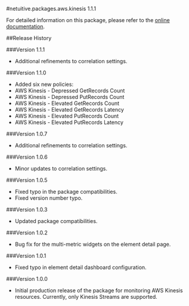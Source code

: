 #netuitive.packages.aws.kinesis 1.1.1

For detailed information on this package, please refer to the [online documentation](https://help.netuitive.com/Content/Integrations/aws.htm).

##Release History

###Version 1.1.1

* Additional refinements to correlation settings.

###Version 1.1.0

* Added six new policies:
 * AWS Kinesis - Depressed GetRecords Count
 * AWS Kinesis - Depressed PutRecords Count
 * AWS Kinesis - Elevated GetRecords Count
 * AWS Kinesis - Elevated GetRecords Latency
 * AWS Kinesis - Elevated PutRecords Count
 * AWS Kinesis - Elevated PutRecords Latency

###Version 1.0.7

* Additional refinements to correlation settings.

###Version 1.0.6

* Minor updates to correlation settings.

###Version 1.0.5

* Fixed typo in the package compatibilities.
* Fixed version number typo.

###Version 1.0.3

* Updated package compatibilities.

###Version 1.0.2

* Bug fix for the multi-metric widgets on the element detail page.

###Version 1.0.1

* Fixed typo in element detail dashboard configuration.

###Version 1.0.0

* Initial production release of the package for monitoring AWS Kinesis resources.  Currently, only Kinesis Streams are supported.
